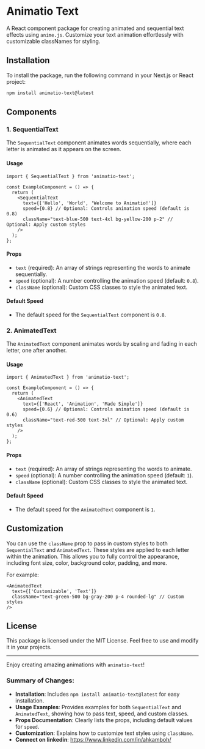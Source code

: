 # Animatio Text

A React component package for creating animated and sequential text effects using `anime.js`. Customize your text animation effortlessly with customizable classNames for styling.

## Installation

To install the package, run the following command in your Next.js or React project:

```bash
npm install animatio-text@latest
```

## Components

### 1. SequentialText

The `SequentialText` component animates words sequentially, where each letter is animated as it appears on the screen.

#### Usage

```tsx
import { SequentialText } from 'animatio-text';

const ExampleComponent = () => {
  return (
    <SequentialText
      text={['Hello', 'World', 'Welcome to Animatio!']}
      speed={0.8} // Optional: Controls animation speed (default is 0.8)
      className="text-blue-500 text-4xl bg-yellow-200 p-2" // Optional: Apply custom styles
    />
  );
};
```

#### Props

- `text` (required): An array of strings representing the words to animate sequentially.
- `speed` (optional): A number controlling the animation speed (default: `0.8`).
- `className` (optional): Custom CSS classes to style the animated text.

#### Default Speed

- The default speed for the `SequentialText` component is `0.8`.

### 2. AnimatedText

The `AnimatedText` component animates words by scaling and fading in each letter, one after another.

#### Usage

```tsx
import { AnimatedText } from 'animatio-text';

const ExampleComponent = () => {
  return (
    <AnimatedText
      text={['React', 'Animation', 'Made Simple']}
      speed={0.6} // Optional: Controls animation speed (default is 0.6)
      className="text-red-500 text-3xl" // Optional: Apply custom styles
    />
  );
};
```

#### Props

- `text` (required): An array of strings representing the words to animate.
- `speed` (optional): A number controlling the animation speed (default: `1`).
- `className` (optional): Custom CSS classes to style the animated text.

#### Default Speed

- The default speed for the `AnimatedText` component is `1`.

## Customization

You can use the `className` prop to pass in custom styles to both `SequentialText` and `AnimatedText`. These styles are applied to each letter within the animation. This allows you to fully control the appearance, including font size, color, background color, padding, and more.

For example:

```tsx
<AnimatedText
  text={['Customizable', 'Text']}
  className="text-green-500 bg-gray-200 p-4 rounded-lg" // Custom styles
/>
```

## License

This package is licensed under the MIT License. Feel free to use and modify it in your projects.

---

Enjoy creating amazing animations with `animatio-text`!


### Summary of Changes:
- **Installation**: Includes `npm install animatio-text@latest` for easy installation.
- **Usage Examples**: Provides examples for both `SequentialText` and `AnimatedText`, showing how to pass text, speed, and custom classes.
- **Props Documentation**: Clearly lists the props, including default values for `speed`.
- **Customization**: Explains how to customize text styles using `className`.
- **Connect on linkedin**: https://www.linkedin.com/in/ahkamboh/
